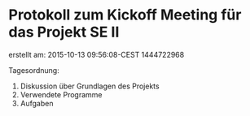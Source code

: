# Protokoll zum Kickoff Meeting für das Projekt SE II
erstellt am: 2015-10-13 09:56:08-CEST  1444722968

Tagesordnung:
1. Diskussion über Grundlagen des Projekts
2. Verwendete Programme
3. Aufgaben

